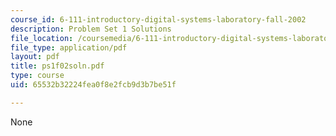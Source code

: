 ```yaml
---
course_id: 6-111-introductory-digital-systems-laboratory-fall-2002
description: Problem Set 1 Solutions
file_location: /coursemedia/6-111-introductory-digital-systems-laboratory-fall-2002/65532b32224fea0f8e2fcb9d3b7be51f_ps1f02soln.pdf
file_type: application/pdf
layout: pdf
title: ps1f02soln.pdf
type: course
uid: 65532b32224fea0f8e2fcb9d3b7be51f

---
```

None